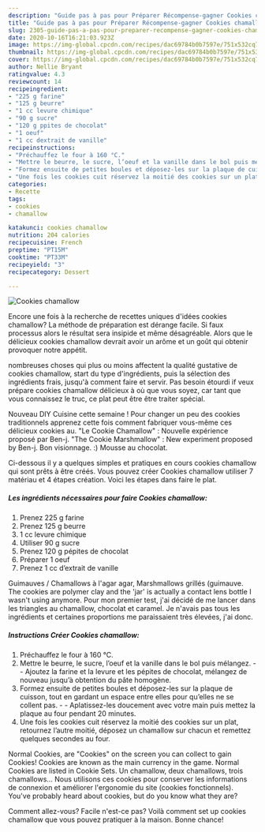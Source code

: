 ```yaml
---
description: "Guide pas à pas pour Préparer Récompense-gagner Cookies chamallow"
title: "Guide pas à pas pour Préparer Récompense-gagner Cookies chamallow"
slug: 2305-guide-pas-a-pas-pour-preparer-recompense-gagner-cookies-chamallow
date: 2020-10-16T16:21:03.923Z
image: https://img-global.cpcdn.com/recipes/dac69784b0b7597e/751x532cq70/cookies-chamallow-photo-principale-de-la-recette.jpg
thumbnail: https://img-global.cpcdn.com/recipes/dac69784b0b7597e/751x532cq70/cookies-chamallow-photo-principale-de-la-recette.jpg
cover: https://img-global.cpcdn.com/recipes/dac69784b0b7597e/751x532cq70/cookies-chamallow-photo-principale-de-la-recette.jpg
author: Nellie Bryant
ratingvalue: 4.3
reviewcount: 14
recipeingredient:
- "225 g farine"
- "125 g beurre"
- "1 cc levure chimique"
- "90 g sucre"
- "120 g ppites de chocolat"
- "1 oeuf"
- "1 cc dextrait de vanille"
recipeinstructions:
- "Préchauffez le four à 160 °C."
- "Mettre le beurre, le sucre, l’oeuf et la vanille dans le bol puis mélangez.  Ajoutez la farine et la levure et les pépites de chocolat, mélangez de nouveau jusqu’à obtention du pâte homogène."
- "Formez ensuite de petites boules et déposez-les sur la plaque de cuisson, tout en gardant un espace entre elles pour qu’elles ne se collent pas.  Aplatissez-les doucement avec votre main puis mettez la plaque au four pendant 20 minutes."
- "Une fois les cookies cuit réservez la moitié des cookies sur un plat, retournez l’autre moitié, déposez un chamallow sur chacun et remettez quelques secondes au four."
categories:
- Recette
tags:
- cookies
- chamallow

katakunci: cookies chamallow 
nutrition: 204 calories
recipecuisine: French
preptime: "PT15M"
cooktime: "PT33M"
recipeyield: "3"
recipecategory: Dessert

---
```



![Cookies chamallow](https://img-global.cpcdn.com/recipes/dac69784b0b7597e/751x532cq70/cookies-chamallow-photo-principale-de-la-recette.jpg)

Encore une fois à la recherche de recettes uniques d'idées cookies chamallow? La méthode de préparation est dérange facile. Si faux processus alors le résultat sera insipide et même désagréable. Alors que le délicieux cookies chamallow devrait avoir un arôme et un goût qui obtenir provoquer notre appétit.

nombreuses choses qui plus ou moins affectent la qualité gustative de cookies chamallow, start du type d'ingrédients, puis la sélection des ingrédients frais, jusqu'à comment faire et servir. Pas besoin étourdi if veux prépare cookies chamallow délicieux à où que vous soyez, car tant que vous connaissez le truc, ce plat peut être être traiter spécial.

Nouveau DIY Cuisine cette semaine ! Pour changer un peu des cookies traditionnels apprenez cette fois comment fabriquer vous-même ces délicieux cookies au. &#34;Le Cookie Chamallow&#34; : Nouvelle expérience proposé par Ben-j. &#34;The Cookie Marshmallow&#34; : New experiment proposed by Ben-j. Bon visionnage. :) Mousse au chocolat.


Ci-dessous il y a quelques simples et pratiques en cours cookies chamallow qui sont prêts à être créés. Vous pouvez créer Cookies chamallow utiliser 7 matériau et 4 étapes création. Voici les étapes dans faire le plat.

<!--inarticleads1-->

##### Les ingrédients nécessaires pour faire Cookies chamallow:

1. Prenez 225 g farine
1. Prenez 125 g beurre
1.  1 cc levure chimique
1. Utiliser 90 g sucre
1. Prenez 120 g pépites de chocolat
1. Préparer 1 oeuf
1. Prenez 1 cc d’extrait de vanille


Guimauves / Chamallows à l&#39;agar agar, Marshmallows grillés (guimauve. The cookies are polymer clay and the &#39;jar&#39; is actually a contact lens bottle I wasn&#39;t using anymore. Pour mon premier test, j&#39;ai décidé de me lancer dans les triangles au chamallow, chocolat et caramel. Je n&#39;avais pas tous les ingrédients et certaines proportions me paraissaient très élevées, j&#39;ai donc. 

<!--inarticleads2-->

##### Instructions Créer Cookies chamallow:

1. Préchauffez le four à 160 °C.
1. Mettre le beurre, le sucre, l’oeuf et la vanille dans le bol puis mélangez. -  - Ajoutez la farine et la levure et les pépites de chocolat, mélangez de nouveau jusqu’à obtention du pâte homogène.
1. Formez ensuite de petites boules et déposez-les sur la plaque de cuisson, tout en gardant un espace entre elles pour qu’elles ne se collent pas. -  - Aplatissez-les doucement avec votre main puis mettez la plaque au four pendant 20 minutes.
1. Une fois les cookies cuit réservez la moitié des cookies sur un plat, retournez l’autre moitié, déposez un chamallow sur chacun et remettez quelques secondes au four.


Normal Cookies, are &#34;Cookies&#34; on the screen you can collect to gain Cookies! Cookies are known as the main currency in the game. Normal Cookies are listed in Cookie Sets. Un chamallow, deux chamallows, trois chamallows… Nous utilisons ces cookies pour conserver les informations de connexion et améliorer l&#39;ergonomie du site (cookies fonctionnels). You&#39;ve probably heard about cookies, but do you know what they are? 


Comment allez-vous? Facile n'est-ce pas? Voilà comment set up cookies chamallow que vous pouvez pratiquer à la maison. Bonne chance!
